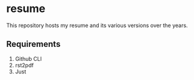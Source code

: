# resume

This repository hosts my resume and its various versions over the years.


## Requirements

1. Github CLI
2. rst2pdf
3. Just
